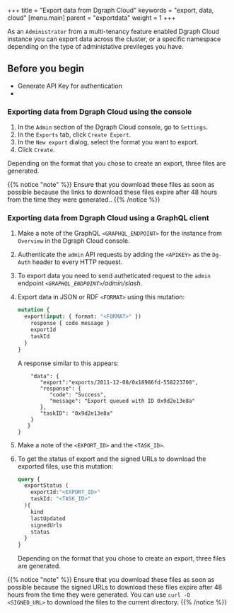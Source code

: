 +++
title = "Export data from Dgraph Cloud"
keywords = "export, data, cloud"
[menu.main]
    parent = "exportdata"
    weight = 1
+++

As an `Administrator` from a multi-tenancy feature enabled Dgraph Cloud instance you can export data across the cluster, or a specific namespace depending on the type of administative previleges you have.

## Before you begin

*  Generate API Key for authentication 
*  

### Exporting data from Dgraph Cloud using the console

1. In the `Admin` section of the Dgraph Cloud console, go to `Settings`. 
1. In the `Exports` tab, click `Create Export`.
1. In the `New export` dialog, select the format you want to export.
1. Click  `Create`.

Depending on the format that you chose to create an export, three files are generated.

{{% notice "note" %}}
Ensure that you download these files as soon as possible because the links to download these files expire after 48 hours from the time they were generated..
{{% /notice %}}


### Exporting data from Dgraph Cloud using a GraphQL client

1. Make a note of the GraphQL `<GRAPHQL_ENDPOINT>` for the instance from `Overview` in the Dgraph Cloud console.
1. Authenticate the `admin` API requests by adding the `<APIKEY>` as the `Dg-Auth` header to every HTTP request.
1. To export data you need to send autheticated request to the `admin` endpoint *`<GRAPHQL_ENDPOINT>`/admin/slash*.
1. Export data in JSON or RDF `<FORMAT>` using this mutation:

    ```graphql
    mutation {
      export(input: { format: "<FORMAT>" })
        response { code message }
        exportId
        taskId
      }
   }
   ``` 
   A response similar to this appears:

   ```{
       "data": {
          "export":"exports/2011-12-08/0x18986fd-558223708",
          "response": {
             "code": "Success",
             "message": "Export queued with ID 0x9d2e13e8a"
          },
          "taskID": "0x9d2e13e8a"
       }
      }
   }
   ```
1. Make a note of the `<EXPORT_ID>` and the `<TASK_ID>`.

1. To get the status of export and the signed URLs to download the exported files, use this mutation:
   ```graphql
   query {
     exportStatus (
       exportId:"<EXPORT_ID>"
       taskId: "<TASK_ID>"
     ){
       kind
       lastUpdated
       signedUrls
       status
     }
   }
   ```

   Depending on the format that you chose to create an export, three files are generated.
   
{{% notice "note" %}}
Ensure that you download these files as soon as possible because the signed URLs to download these files expire after 48 hours from the time they were generated. You can use `curl -O <SIGNED_URL>` to download the files to the current directory.
{{% /notice %}}   






   